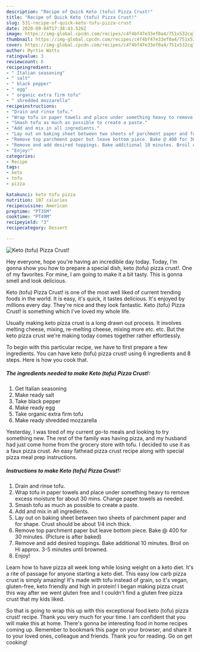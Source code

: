 ```yaml
---
description: "Recipe of Quick Keto (tofu) Pizza Crust!"
title: "Recipe of Quick Keto (tofu) Pizza Crust!"
slug: 531-recipe-of-quick-keto-tofu-pizza-crust
date: 2020-09-04T17:38:43.526Z
image: https://img-global.cpcdn.com/recipes/c4f4bf47e33ef0a4/751x532cq70/keto-tofu-pizza-crust-recipe-main-photo.jpg
thumbnail: https://img-global.cpcdn.com/recipes/c4f4bf47e33ef0a4/751x532cq70/keto-tofu-pizza-crust-recipe-main-photo.jpg
cover: https://img-global.cpcdn.com/recipes/c4f4bf47e33ef0a4/751x532cq70/keto-tofu-pizza-crust-recipe-main-photo.jpg
author: Myrtie Watts
ratingvalue: 3
reviewcount: 6
recipeingredient:
- " Italian seasoning"
- " salt"
- " black pepper"
- " egg"
- " organic extra firm tofu"
- " shredded mozzarella"
recipeinstructions:
- "Drain and rinse tofu."
- "Wrap tofu in paper towels and place under something heavy to remove excess moisture for about 30 mins. Change paper towels as needed."
- "Smash tofu as much as possible to create a paste."
- "Add and mix in all ingredients."
- "Lay out on baking sheet between two sheets of parchment paper and for shape. Crust should be about 1/4 inch thick."
- "Remove top parchment paper but leave bottom piece. Bake @ 400 for 30 minutes. (Picture is after baked)"
- "Remove and add desired toppings. Bake additional 10 minutes. Broil on Hi approx. 3-5 minutes until browned."
- "Enjoy!"
categories:
- Recipe
tags:
- keto
- tofu
- pizza

katakunci: keto tofu pizza 
nutrition: 107 calories
recipecuisine: American
preptime: "PT35M"
cooktime: "PT49M"
recipeyield: "3"
recipecategory: Dessert

---
```



![Keto (tofu) Pizza Crust!](https://img-global.cpcdn.com/recipes/c4f4bf47e33ef0a4/751x532cq70/keto-tofu-pizza-crust-recipe-main-photo.jpg)

Hey everyone, hope you're having an incredible day today. Today, I'm gonna show you how to prepare a special dish, keto (tofu) pizza crust!. One of my favorites. For mine, I am going to make it a bit tasty. This is gonna smell and look delicious.

Keto (tofu) Pizza Crust! is one of the most well liked of current trending foods in the world. It is easy, it's quick, it tastes delicious. It's enjoyed by millions every day. They're nice and they look fantastic. Keto (tofu) Pizza Crust! is something which I've loved my whole life.

Usually making keto pizza crust is a long drawn out process. It involves melting cheese, mixing, re-melting cheese, mixing more etc. etc. But the keto pizza crust we&#39;re making today comes together rather effortlessly.


To begin with this particular recipe, we have to first prepare a few ingredients. You can have keto (tofu) pizza crust! using 6 ingredients and 8 steps. Here is how you cook that.

<!--inarticleads1-->

##### The ingredients needed to make Keto (tofu) Pizza Crust!:

1. Get  Italian seasoning
1. Make ready  salt
1. Take  black pepper
1. Make ready  egg
1. Take  organic extra firm tofu
1. Make ready  shredded mozzarella


Yesterday, I was tired of my current go-to meals and looking to try something new. The rest of the family was having pizza, and my husband had just come home from the grocery store with tofu. I decided to use it as a faux pizza crust. An easy fathead pizza crust recipe along with special pizza meal prep instructions. 

<!--inarticleads2-->

##### Instructions to make Keto (tofu) Pizza Crust!:

1. Drain and rinse tofu.
1. Wrap tofu in paper towels and place under something heavy to remove excess moisture for about 30 mins. Change paper towels as needed.
1. Smash tofu as much as possible to create a paste.
1. Add and mix in all ingredients.
1. Lay out on baking sheet between two sheets of parchment paper and for shape. Crust should be about 1/4 inch thick.
1. Remove top parchment paper but leave bottom piece. Bake @ 400 for 30 minutes. (Picture is after baked)
1. Remove and add desired toppings. Bake additional 10 minutes. Broil on Hi approx. 3-5 minutes until browned.
1. Enjoy!


Learn how to have pizza all week long while losing weight on a keto diet. It&#39;s a rite of passage for anyone starting a keto diet. This easy low carb pizza crust is simply amazing! It&#39;s made with tofu instead of grain, so it&#39;s vegan, gluten-free, keto friendly and high in protein! I began making pizza crust this way after we went gluten free and I couldn&#39;t find a gluten free pizza crust that my kids liked. 

So that is going to wrap this up with this exceptional food keto (tofu) pizza crust! recipe. Thank you very much for your time. I am confident that you will make this at home. There's gonna be interesting food in home recipes coming up. Remember to bookmark this page on your browser, and share it to your loved ones, colleague and friends. Thank you for reading. Go on get cooking!
